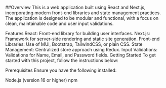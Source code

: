 ##Overview
This is a web application built using React and Next.js, incorporating modern front-end libraries and state management practices. The application is designed to be modular and functional, with a focus on clean, maintainable code and user input validations.

Features
React: Front-end library for building user interfaces.
Next.js: Framework for server-side rendering and static site generation.
Front-end Libraries: Use of MUI, Bootstrap, TailwindCSS, or plain CSS.
State Management: Centralized store approach using Redux.
Input Validations: Validations for Name, Email, and Password fields.
Getting Started
To get started with this project, follow the instructions below:

Prerequisites
Ensure you have the following installed:

Node.js (version 16 or higher)
npm
